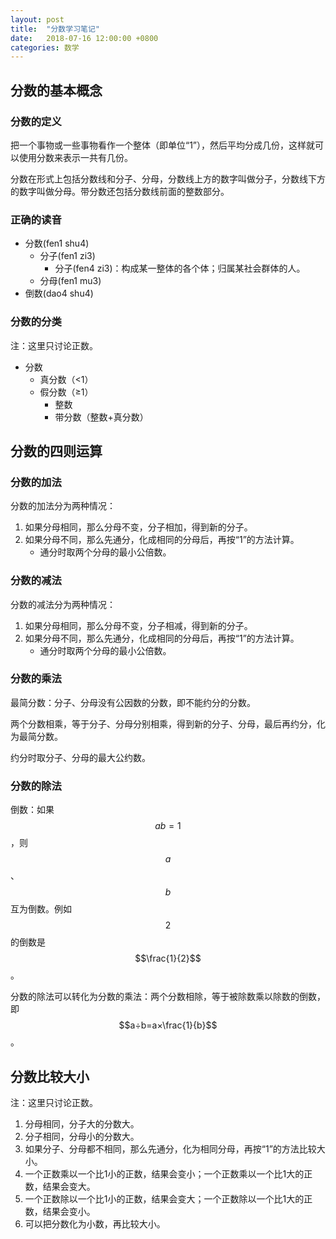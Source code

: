 ```yaml
---
layout: post
title:  "分数学习笔记"
date:   2018-07-16 12:00:00 +0800
categories: 数学
---
```


## 分数的基本概念

### 分数的定义

把一个事物或一些事物看作一个整体（即单位“1”），然后平均分成几份，这样就可以使用分数来表示一共有几份。

分数在形式上包括分数线和分子、分母，分数线上方的数字叫做分子，分数线下方的数字叫做分母。带分数还包括分数线前面的整数部分。

### 正确的读音

* 分数(fen1 shu4)
    + 分子(fen1 zi3)
        - 分子(fen4 zi3)：构成某一整体的各个体；归属某社会群体的人。
    + 分母(fen1 mu3)
* 倒数(dao4 shu4)

### 分数的分类

注：这里只讨论正数。

* 分数
    + 真分数（<1）
    + 假分数（≥1）
        - 整数
        - 带分数（整数+真分数）


## 分数的四则运算

### 分数的加法

分数的加法分为两种情况：

1. 如果分母相同，那么分母不变，分子相加，得到新的分子。
2. 如果分母不同，那么先通分，化成相同的分母后，再按“1”的方法计算。
    + 通分时取两个分母的最小公倍数。

### 分数的减法

分数的减法分为两种情况：

1. 如果分母相同，那么分母不变，分子相减，得到新的分子。
2. 如果分母不同，那么先通分，化成相同的分母后，再按“1”的方法计算。
    + 通分时取两个分母的最小公倍数。

### 分数的乘法

最简分数：分子、分母没有公因数的分数，即不能约分的分数。

两个分数相乘，等于分子、分母分别相乘，得到新的分子、分母，最后再约分，化为最简分数。

约分时取分子、分母的最大公约数。

### 分数的除法

倒数：如果$$ab=1$$，则$$a$$、$$b$$互为倒数。例如$$2$$的倒数是$$\frac{1}{2}$$。

分数的除法可以转化为分数的乘法：两个分数相除，等于被除数乘以除数的倒数，即$$a÷b=a×\frac{1}{b}$$。


## 分数比较大小

注：这里只讨论正数。

1. 分母相同，分子大的分数大。
2. 分子相同，分母小的分数大。
3. 如果分子、分母都不相同，那么先通分，化为相同分母，再按“1”的方法比较大小。
4. 一个正数乘以一个比1小的正数，结果会变小；一个正数乘以一个比1大的正数，结果会变大。
5. 一个正数除以一个比1小的正数，结果会变大；一个正数除以一个比1大的正数，结果会变小。
6. 可以把分数化为小数，再比较大小。
